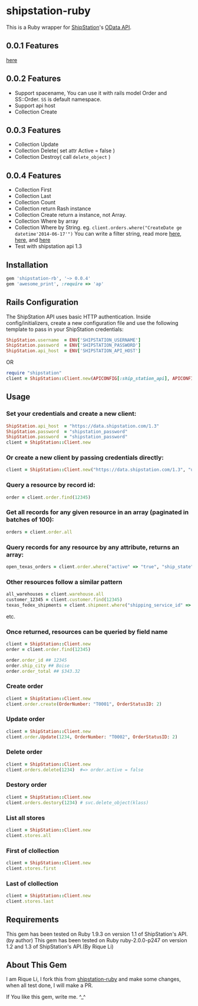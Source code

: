 shipstation-ruby
================

This is a Ruby wrapper for [ShipStation](http://www.shipstation.com/)'s [OData API](http://api.shipstation.com/MainPage.ashx).

## 0.0.1 Features
[here](https://github.com/codyduval/shipstation-ruby)

## 0.0.2 Features

* Support spacename, You can use it with rails model Order and SS::Order. `SS` is default namespace.
* Support api host
* Collection Create

## 0.0.3 Features

* Collection Update
* Collection Delete( set attr Active = false )
* Collection Destroy( call `delete_object` )

## 0.0.4 Features

* Collection First
* Collection Last
* Collection Count
* Collection return Rash instance
* Collection Create return a instance, not Array.
* Collection Where by array
* Collection Where by String. eg. `client.orders.where("CreateDate ge datetime'2014-06-17'")` 
You can write a filter string, read more [here](http://msdn.microsoft.com/en-us/library/ff478141.aspx), [here](http://www.odata.org/documentation/odata-version-3-0/odata-version-3-0-core-protocol), and [here](http://docs.oasis-open.org/odata/odata/v4.0/os/part1-protocol/odata-v4.0-os-part1-protocol.html#_Built-in_Query_Functions)
* Test with shipstation api 1.3

## Installation

``` ruby
gem 'shipstation-rb', '~> 0.0.4'
gem 'awesome_print', :require => 'ap'
```

## Rails Configuration

The ShipStation API uses basic HTTP authentication. Inside config/initializers, create a new configuration file and use the following template to pass in your ShipStation credentials:

``` ruby
ShipStation.username  = ENV['SHIPSTATION_USERNAME']
ShipStation.password  = ENV['SHIPSTATION_PASSWORD']
ShipStation.api_host  = ENV['SHIPSTATION_API_HOST']
```

OR

```ruby
require "shipstation"
client = ShipStation::Client.new(APICONFIG[:ship_station_api], APICONFIG[:ship_station_account], APICONFIG[:ship_station_password])
```

## Usage

### Set your credentials and create a new client:
``` ruby
ShipStation.api_host  = "https://data.shipstation.com/1.3"
ShipStation.password  = "shipstation_password"
ShipStation.password  = "shipstation_password"
client = ShipStation::Client.new
```

### Or create a new client by passing credentials directly:
``` ruby
client = ShipStation::Client.new("https://data.shipstation.com/1.3", "username", "password")
```

### Query a resource by record id:
``` ruby
order = client.order.find(12345)
```

### Get all records for any given resource in an array (paginated in batches of 100):
``` ruby
orders = client.order.all
```

### Query records for any resource by any attribute, returns an array:
``` ruby
open_texas_orders = client.order.where("active" => "true", "ship_state" => "TX")
```

### Other resources follow a similar pattern
``` ruby
all_warehouses = client.warehouse.all
customer_12345 = client.customer.find(12345)
texas_fedex_shipments = client.shipment.where("shipping_service_id" => 0001, "state" => "TX")
```
etc.

### Once returned, resources can be queried by field name
``` ruby
client = ShipStation::Client.new
order = client.order.find(12345)

order.order_id ## 12345
order.ship_city ## Boise
order.order_total ## $343.32
```

### Create order
```ruby
client = ShipStation::Client.new
client.order.create(OrderNumber: "T0001", OrderStatusID: 2)
```

### Update order
```ruby
client = ShipStation::Client.new
client.order.Update(1234, OrderNumber: "T0002", OrderStatusID: 2)
```

### Delete order
```ruby
client = ShipStation::Client.new
client.orders.delete(1234)  #=> order.active = false
```

### Destory order
```ruby
client = ShipStation::Client.new
client.orders.destory(1234) # svc.delete_object(klass)
```

### List all stores
```ruby
client = ShipStation::Client.new
client.stores.all
```

### First of clollection
```ruby
client = ShipStation::Client.new
client.stores.first
```

### Last of clollection
```ruby
client = ShipStation::Client.new
client.stores.last
```

## Requirements
This gem has been tested on Ruby 1.9.3 on version 1.1 of ShipStation's API.(by author)
This gem has been tested on Ruby ruby-2.0.0-p247 on version 1.2 and 1.3 of ShipStation's API.(By Rique Li)

## About This Gem

I am Rique Li, I fork this from [shipstation-ruby](https://github.com/codyduval/shipstation-ruby/) and make some changes, when all test done, I will make a PR.

If You like this gem, write me. ^_^


